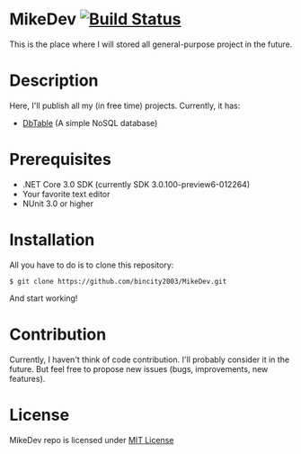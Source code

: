 # MikeDev [![Build Status](https://travis-ci.org/bincity2003/MikeDev.svg?branch=master)](https://travis-ci.org/bincity2003/MikeDev)
This is the place where I will stored all general-purpose project in the future.
# Description
Here, I'll publish all my (in free time) projects. Currently, it has:
* [DbTable](https://github.com/bincity2003/MikeDev/tree/master/MikeDev/MikeDev.Db) (A simple NoSQL database)
# Prerequisites
* .NET Core 3.0 SDK (currently SDK 3.0.100-preview6-012264)
* Your favorite text editor
* NUnit 3.0 or higher
# Installation
All you have to do is to clone this repository:
```
$ git clone https://github.com/bincity2003/MikeDev.git
```
And start working!
# Contribution
Currently, I haven't think of code contribution. I'll probably consider it in the future. 
But feel free to propose new issues (bugs, improvements, new features).
# License
MikeDev repo is licensed under [MIT License](https://github.com/bincity2003/MikeDev/blob/master/LICENSE)
